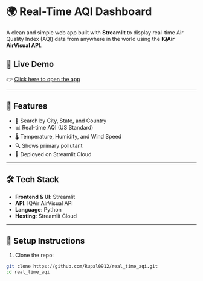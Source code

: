 # 🌍 Real-Time AQI Dashboard

A clean and simple web app built with **Streamlit** to display real-time Air Quality Index (AQI) data from anywhere in the world using the **IQAir AirVisual API**.

## 🚀 Live Demo
👉 [Click here to open the app](https://rupal0912-real-time-aqi-app-ntbf1g.streamlit.app/)  


---

## 📌 Features

- 📍 Search by City, State, and Country
- 📊 Real-time AQI (US Standard)
- 🌡️ Temperature, Humidity, and Wind Speed
- 🔍 Shows primary pollutant
- 🎨 Deployed on Streamlit Cloud

---

## 🛠️ Tech Stack

- **Frontend & UI**: Streamlit
- **API**: IQAir AirVisual API
- **Language**: Python
- **Hosting**: Streamlit Cloud

---

## 🔧 Setup Instructions

1. Clone the repo:
```bash
git clone https://github.com/Rupal0912/real_time_aqi.git
cd real_time_aqi
